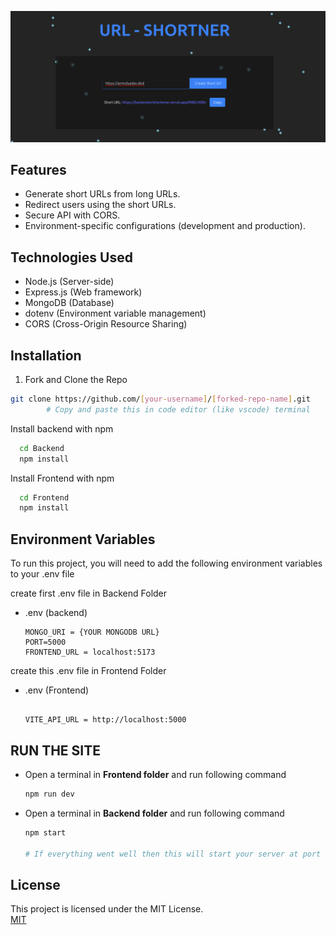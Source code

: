 


![Logo](https://raw.githubusercontent.com/anmolyadav-dev/URL-SHORTENER-REACT/57caa57713f92135777f47dc63ed9365fb986d09/Frontend/public/assets/image.png)


## Features

- Generate short URLs from long URLs.
- Redirect users using the short URLs.
- Secure API with CORS.
- Environment-specific configurations (development and production).

## Technologies Used
- Node.js (Server-side)
- Express.js (Web framework)
- MongoDB (Database)
- dotenv (Environment variable management)
- CORS (Cross-Origin Resource Sharing)

## Installation

1. Fork and Clone the Repo

 
```bash
git clone https://github.com/[your-username]/[forked-repo-name].git
        # Copy and paste this in code editor (like vscode) terminal
``` 

Install backend  with npm

```bash
  cd Backend
  npm install 
```
Install Frontend with npm
```bash
  cd Frontend
  npm install 
```
## Environment Variables

To run this project, you will need to add the following environment variables to your .env file

create first .env file in Backend Folder
- .env (backend) 

    ```
    MONGO_URI = {YOUR MONGODB URL}
    PORT=5000
    FRONTEND_URL = localhost:5173 

create this .env file in Frontend Folder
- .env (Frontend)
    ```

    VITE_API_URL = http://localhost:5000
## RUN THE SITE

- Open a terminal in **Frontend folder** and run following command

    ```bash
    npm run dev

- Open a terminal in **Backend folder** and run following command

    ```bash
    npm start

    # If everything went well then this will start your server at port 5000 and connect with database


## License
This project is licensed under the MIT License.  
[MIT](https://choosealicense.com/licenses/mit/)

